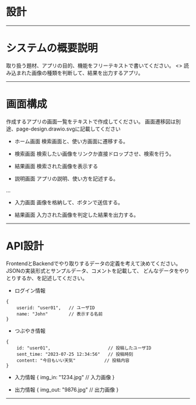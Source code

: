 # 設計

-----------------------------------------------------
# システムの概要説明

取り扱う題材、アプリの目的、機能をフリーテキストで書いてください。
<>
 読み込まれた画像の種類を判断して、結果を出力するアプリ。

-----------------------------------------------------

# 画面構成

作成するアプリの画面一覧をテキストで作成してください。
画面遷移図は別途、page-design.drawio.svgに記載してください

- ホーム画面
検索画面と、使い方画面に遷移する。

- 検索画面
 検索したい画像をリンクか直接ドロップさせ、検索を行う。

- 結果画面
 検索された画像を表示する

- 説明画面
 アプリの説明、使い方を記述する。

...
- 入力画面
 画像を格納して、ボタンで送信する。

- 結果画面
 入力された画像を判定した結果を出力する。


-----------------------------------------------------

# API設計

FrontendとBackendでやり取りするデータの定義を考えて決めてください。
JSONの実装形式とサンプルデータ、コメントを記載して、
どんなデータをやりとりするか、を記述してください。

- ログイン情報
```
{
    userid: "user01",   // ユーザID
    name: "John"        // 表示する名前
}
```

- つぶやき情報
```
{
    id: "user01",                      // 投稿したユーザID
    sent_time: "2023-07-25 12:34:56"   // 投稿時刻
    content: "今日もいい天気"           // 投稿内容
}
```
- 入力情報
{
    img_in: "1234.jpg" // 入力画像
}

- 出力情報
{
    img_out: "9876.jpg" // 出力画像
}

-----------------------------------------------------
